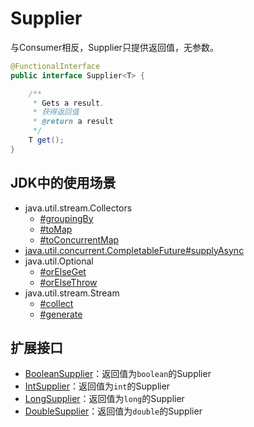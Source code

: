 # Supplier

与Consumer相反，Supplier只提供返回值，无参数。

```java
@FunctionalInterface
public interface Supplier<T> {

    /**
     * Gets a result.
     * 获得返回值
     * @return a result
     */
    T get();
}
```

## JDK中的使用场景

- java.util.stream.Collectors
    - [#groupingBy](https://github.com/openjdk/jdk/blob/jdk8-b120/jdk/src/share/classes/java/util/stream/Collectors.java#L833-L912)
    - [#toMap](https://github.com/openjdk/jdk/blob/jdk8-b120/jdk/src/share/classes/java/util/stream/Collectors.java#L1297-L1306)
    - [#toConcurrentMap](https://github.com/openjdk/jdk/blob/jdk8-b120/jdk/src/share/classes/java/util/stream/Collectors.java#L1449-L1458)
- [java.util.concurrent.CompletableFuture#supplyAsync](https://github.com/openjdk/jdk/blob/jdk8-b120/jdk/src/share/classes/java/util/concurrent/CompletableFuture.java#L2126-L2151)
- java.util.Optional
    - [#orElseGet](https://github.com/openjdk/jdk/blob/jdk8-b120/jdk/src/share/classes/java/util/Optional.java#L266-L268)
    - [#orElseThrow](https://github.com/openjdk/jdk/blob/jdk8-b120/jdk/src/share/classes/java/util/Optional.java#L286-L292)
- java.util.stream.Stream
    - [#collect](https://github.com/openjdk/jdk/blob/jdk8-b120/jdk/src/share/classes/java/util/stream/Stream.java#L747)
    - [#generate](https://github.com/openjdk/jdk/blob/jdk8-b120/jdk/src/share/classes/java/util/stream/Stream.java#L1046-L1050)

## 扩展接口

- [BooleanSupplier](https://github.com/openjdk/jdk/blob/jdk8-b120/jdk/src/share/classes/java/util/function/BooleanSupplier.java)：返回值为`boolean`的Supplier
- [IntSupplier](https://github.com/openjdk/jdk/blob/jdk8-b120/jdk/src/share/classes/java/util/function/IntSupplier.java)：返回值为`int`的Supplier
- [LongSupplier](https://github.com/openjdk/jdk/blob/jdk8-b120/jdk/src/share/classes/java/util/function/LongSupplier.java)：返回值为`long`的Supplier
- [DoubleSupplier](https://github.com/openjdk/jdk/blob/jdk8-b120/jdk/src/share/classes/java/util/function/DoubleSupplier.java)：返回值为`double`的Supplier
